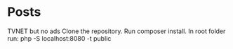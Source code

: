 # Posts
TVNET but no ads
Clone the repository. Run composer install.
In root folder run: php -S localhost:8080 -t public
